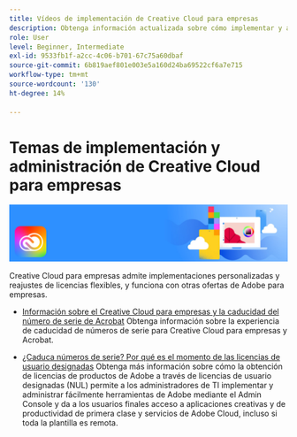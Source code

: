 ```yaml
---
title: Vídeos de implementación de Creative Cloud para empresas
description: Obtenga información actualizada sobre cómo implementar y administrar Creative Cloud para aplicaciones empresariales
role: User
level: Beginner, Intermediate
exl-id: 9533fb1f-a2cc-4c06-b701-67c75a60dbaf
source-git-commit: 6b819aef801e003e5a160d24ba69522cf6a7e715
workflow-type: tm+mt
source-wordcount: '130'
ht-degree: 14%

---
```


# Temas de implementación y administración de Creative Cloud para empresas

![Imagen de héroe de Creative Cloud](../assets/CCEbanner.png)

Creative Cloud para empresas admite implementaciones personalizadas y reajustes de licencias flexibles, y funciona con otras ofertas de Adobe para empresas.

* [Información sobre el Creative Cloud para empresas y la caducidad del número de serie de Acrobat](cceserial.md)
Obtenga información sobre la experiencia de caducidad de números de serie para Creative Cloud para empresas y Acrobat.

* [¿Caduca números de serie? Por qué es el momento de las licencias de usuario designadas](nameduserlicensing.md)
Obtenga más información sobre cómo la obtención de licencias de productos de Adobe a través de licencias de usuario designadas (NUL) permite a los administradores de TI implementar y administrar fácilmente herramientas de Adobe mediante el Admin Console y da a los usuarios finales acceso a aplicaciones creativas y de productividad de primera clase y servicios de Adobe Cloud, incluso si toda la plantilla es remota.

